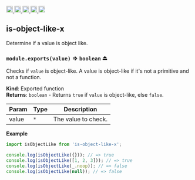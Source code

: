 <a href="https://travis-ci.org/Xotic750/is-object-like-x"
  title="Travis status">
<img
  src="https://travis-ci.org/Xotic750/is-object-like-x.svg?branch=master"
  alt="Travis status" height="18">
</a>
<a href="https://david-dm.org/Xotic750/is-object-like-x"
  title="Dependency status">
<img src="https://david-dm.org/Xotic750/is-object-like-x/status.svg"
  alt="Dependency status" height="18"/>
</a>
<a
  href="https://david-dm.org/Xotic750/is-object-like-x?type=dev"
  title="devDependency status">
<img src="https://david-dm.org/Xotic750/is-object-like-x/dev-status.svg"
  alt="devDependency status" height="18"/>
</a>
<a href="https://badge.fury.io/js/is-object-like-x"
  title="npm version">
<img src="https://badge.fury.io/js/is-object-like-x.svg"
  alt="npm version" height="18">
</a>
<a href="https://www.jsdelivr.com/package/npm/is-object-like-x"
  title="jsDelivr hits">
<img src="https://data.jsdelivr.com/v1/package/npm/is-object-like-x/badge?style=rounded"
  alt="jsDelivr hits" height="18">
</a>

<a name="module_is-object-like-x"></a>

## is-object-like-x

Determine if a value is object like.

<a name="exp_module_is-object-like-x--module.exports"></a>

### `module.exports(value)` ⇒ <code>boolean</code> ⏏

Checks if `value` is object-like. A value is object-like if it's not a
primitive and not a function.

**Kind**: Exported function  
**Returns**: <code>boolean</code> - Returns `true` if `value` is object-like, else `false`.

| Param | Type            | Description         |
| ----- | --------------- | ------------------- |
| value | <code>\*</code> | The value to check. |

**Example**

```js
import isObjectLike from 'is-object-like-x';

console.log(isObjectLike({})); // => true
console.log(isObjectLike([1, 2, 3])); // => true
console.log(isObjectLike(_.noop)); // => false
console.log(isObjectLike(null)); // => false
```
